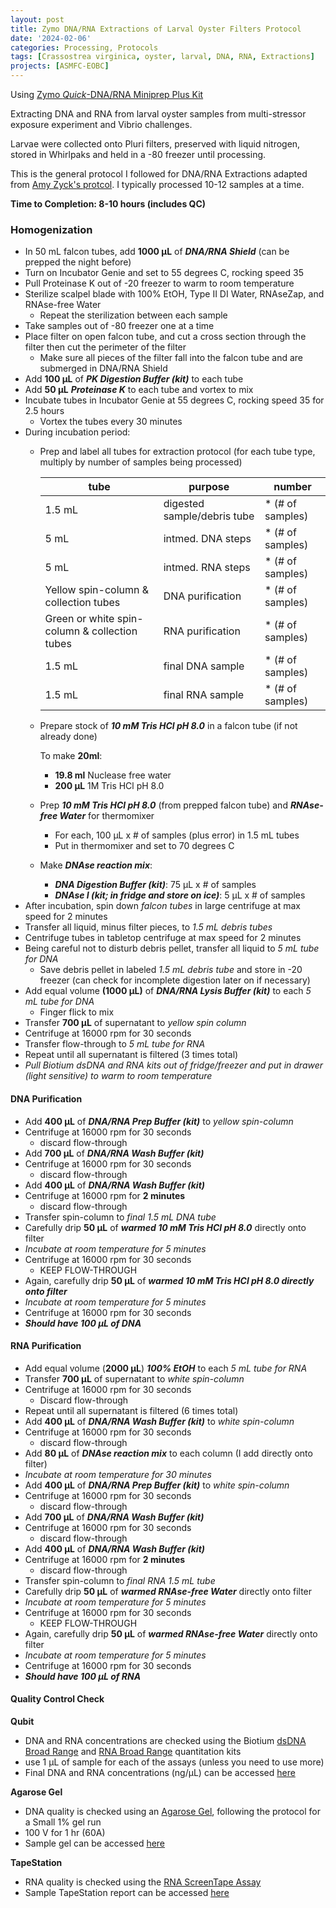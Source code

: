 ```yaml
---
layout: post
title: Zymo DNA/RNA Extractions of Larval Oyster Filters Protocol
date: '2024-02-06'
categories: Processing, Protocols
tags: [Crassostrea virginica, oyster, larval, DNA, RNA, Extractions]
projects: [ASMFC-EOBC]
---
```


Using [Zymo *Quick*-DNA/RNA Miniprep Plus Kit](https://www.zymoresearch.com/products/quick-dna-rna-miniprep-plus-kit)

Extracting DNA and RNA from larval oyster samples from multi-stressor exposure experiment and Vibrio challenges. 

Larvae were collected onto Pluri filters, preserved with liquid nitrogen, stored in Whirlpaks and held in a -80 freezer until processing. 

This is the general protocol I followed for DNA/RNA Extractions adapted from [Amy Zyck's protcol](https://github.com/amyzyck/AmyZyck_Notebook/blob/master/_posts/2024-02-01-RISG-Zymo-DNA%3ARNA-Extractions-of-Larval-Oyster-Samples.md). I typically processed 10-12 samples at a time. 

**Time to Completion: 8-10 hours (includes QC)**

### Homogenization 
- In 50 mL falcon tubes, add **1000 μL** of ***DNA/RNA Shield*** (can be prepped the night before)
- Turn on Incubator Genie and set to 55 degrees C, rocking speed 35
- Pull Proteinase K out of -20 freezer to warm to room temperature 
- Sterilize scalpel blade with 100% EtOH, Type II DI Water, RNAseZap, and RNAse-free Water
    - Repeat the sterilization between each sample
- Take samples out of -80 freezer one at a time 
- Place filter on open falcon tube, and cut a cross section through the filter then cut the perimeter of the filter 
    - Make sure all pieces of the filter fall into the falcon tube and are submerged in DNA/RNA Shield
- Add **100 μL** of ***PK Digestion Buffer (kit)*** to each tube
- Add **50 μL** ***Proteinase K*** to each tube and vortex to mix 
- Incubate tubes in Incubator Genie at 55 degrees C, rocking speed 35 for 2.5 hours 
    - Vortex the tubes every 30 minutes
- During incubation period: 
    - Prep and label all tubes for extraction protocol (for each tube type, multiply by number of samples being processed)
    
        |tube                                         |purpose                      |number           |
        |---------------------------------------------|-----------------------------|-----------------|
        |1.5 mL                                       |digested sample/debris tube  | * (# of samples)|
        |5  mL                                        |intmed. DNA steps            | * (# of samples)|
        |5 mL                                         |intmed. RNA steps            | * (# of samples)|
        |Yellow spin-column & collection tubes        |DNA purification             | * (# of samples)|
        |Green or white spin-column & collection tubes|RNA purification             | * (# of samples)|
        |1.5 mL                                       | final DNA sample            | * (# of samples)|
        |1.5 mL                                       |final RNA sample             | * (# of samples)|

    - Prepare stock of ***10 mM Tris HCl pH 8.0*** in a falcon tube (if not already done) 

        To make **20ml**:
        - **19.8 ml** Nuclease free water
        - **200 μL** 1M Tris HCl pH 8.0
    - Prep ***10 mM Tris HCl pH 8.0*** (from prepped falcon tube) and ***RNAse-free Water*** for thermomixer 
        - For each, 100 μL x # of samples (plus error) in 1.5 mL tubes 
        - Put in thermomixer and set to 70 degrees C 
    - Make ***DNAse reaction mix***: 
        - ***DNA Digestion Buffer (kit)***: 75 μL x # of samples
        - ***DNAse I (kit; in fridge and store on ice)***: 5 μL x # of samples 
- After incubation, spin down *falcon tubes* in large centrifuge at max speed for 2 minutes
- Transfer all liquid, minus filter pieces, to *1.5 mL debris tubes*
- Centrifuge tubes in tabletop centrifuge at max speed for 2 minutes 
- Being careful not to disturb debris pellet, transfer all liquid to *5 mL tube for DNA* 
    - Save debris pellet in labeled *1.5 mL debris tube* and store in -20 freezer (can check for incomplete digestion later on if necessary)
- Add equal volume **(1000 μL)** of ***DNA/RNA Lysis Buffer (kit)*** to each *5 mL tube for DNA* 
    - Finger flick to mix
- Transfer **700 μL** of supernatant to *yellow spin column* 
- Centrifuge at 16000 rpm for 30 seconds
- Transfer flow-through to *5 mL tube for RNA* 
- Repeat until all supernatant is filtered (3 times total)
- *Pull Biotium dsDNA and RNA kits out of fridge/freezer and put in drawer (light sensitive) to warm to room temperature*

#### DNA Purification 
- Add **400 μL** of ***DNA/RNA Prep Buffer (kit)*** to *yellow spin-column* 
- Centrifuge at 16000 rpm for 30 seconds 
    - discard flow-through
- Add **700 μL** of ***DNA/RNA Wash Buffer (kit)*** 
- Centrifuge at 16000 rpm for 30 seconds 
    - discard flow-through
- Add **400 μL** of ***DNA/RNA Wash Buffer (kit)***
- Centrifuge at 16000 rpm for **2 minutes** 
    - discard flow-through
- Transfer spin-column to *final 1.5 mL DNA tube*
- Carefully drip **50 μL** of ***warmed 10 mM Tris HCl pH 8.0*** directly onto filter 
- *Incubate at room temperature for 5 minutes*
- Centrifuge at 16000 rpm for 30 seconds
    - KEEP FLOW-THROUGH
- Again, carefully drip **50 μL** of ***warmed 10 mM Tris HCl pH 8.0 directly onto filter*** 
- *Incubate at room temperature for 5 minutes*
- Centrifuge at 16000 rpm for 30 seconds
- ***Should have 100 μL of DNA***

#### RNA Purification
- Add equal volume (**2000 μL**) ***100% EtOH*** to each *5 mL tube for RNA* 
- Transfer **700 μL** of supernatant to *white spin-column* 
- Centrifuge at 16000 rpm for 30 seconds
    - Discard flow-through
- Repeat until all supernatant is filtered (6 times total)
- Add **400 μL** of ***DNA/RNA Wash Buffer (kit)*** to *white spin-column*
- Centrifuge at 16000 rpm for 30 seconds
    - discard flow-through
- Add **80 μL** of ***DNAse reaction mix*** to each column (I add directly onto filter)
- *Incubate at room temperature for 30 minutes*
- Add **400 μL** of ***DNA/RNA Prep Buffer (kit)*** to *white spin-column* 
- Centrifuge at 16000 rpm for 30 seconds 
    - discard flow-through
- Add **700 μL** of ***DNA/RNA Wash Buffer (kit)*** 
- Centrifuge at 16000 rpm for 30 seconds 
    - discard flow-through
- Add **400 μL** of ***DNA/RNA Wash Buffer (kit)*** 
- Centrifuge at 16000 rpm for **2 minutes** 
    - discard flow-through
- Transfer spin-column to *final RNA 1.5 mL tube*
- Carefully drip **50 μL** of ***warmed RNAse-free Water*** directly onto filter 
- *Incubate at room temperature for 5 minutes*
- Centrifuge at 16000 rpm for 30 seconds
    - KEEP FLOW-THROUGH
- Again, carefully drip **50 μL** of ***warmed RNAse-free Water*** directly onto filter 
- *Incubate at room temperature for 5 minutes*
- Centrifuge at 16000 rpm for 30 seconds
- ***Should have 100 μL of RNA***

#### Quality Control Check 

**Qubit**
- DNA and RNA concentrations are checked using the Biotium [dsDNA Broad Range](https://biotium.com/wp-content/uploads/2017/12/PI-31069.pdf) and [RNA Broad Range](https://biotium.com/wp-content/uploads/2018/06/PI-31073.pdf) quantitation kits 
- use 1 μL of sample for each of the assays (unless you need to use more)
- Final DNA and RNA concentrations (ng/μL) can be accessed [here]()

**Agarose Gel**
- DNA quality is checked using an [Agarose Gel](https://meschedl.github.io/MES_Puritz_Lab_Notebook/2019-03-01/PPP-Lab-Gel-Protocol), following the protocol for a Small 1% gel run
- 100 V for 1 hr (60A)
- Sample gel can be accessed [here]()

**TapeStation**
- RNA quality is checked using the [RNA ScreenTape Assay](https://www.agilent.com/cs/library/usermanuals/public/RNA_QuickGuide.pdf)
- Sample TapeStation report can be accessed [here]()
